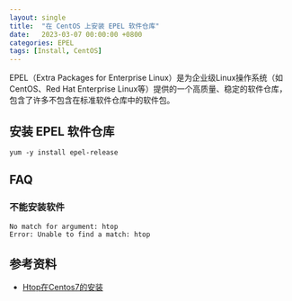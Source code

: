 ```yaml
---
layout: single
title:  "在 CentOS 上安装 EPEL 软件仓库"
date:   2023-03-07 00:00:00 +0800
categories: EPEL
tags: [Install, CentOS]
---
```


EPEL（Extra Packages for Enterprise Linux）是为企业级Linux操作系统（如CentOS、Red Hat Enterprise Linux等）提供的一个高质量、稳定的软件仓库，包含了许多不包含在标准软件仓库中的软件包。

## 安装 EPEL 软件仓库
```shell
yum -y install epel-release
```

## FAQ
### 不能安装软件
```
No match for argument: htop
Error: Unable to find a match: htop
```

## 参考资料
* [Htop在Centos7的安装](https://www.jianshu.com/p/5629e331f58d)
